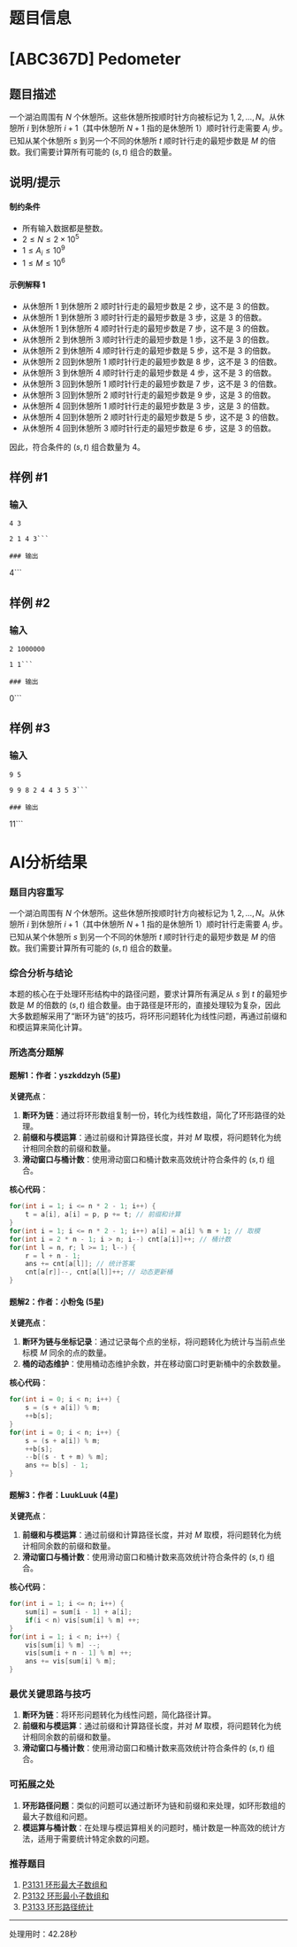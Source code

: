 # 题目信息

# [ABC367D] Pedometer

## 题目描述

一个湖泊周围有 $N$ 个休憩所。这些休憩所按顺时针方向被标记为 $1, 2, \ldots, N$。从休憩所 $i$ 到休憩所 $i+1$（其中休憩所 $N+1$ 指的是休憩所 $1$）顺时针行走需要 $A_i$ 步。已知从某个休憩所 $s$ 到另一个不同的休憩所 $t$ 顺时针行走的最短步数是 $M$ 的倍数。我们需要计算所有可能的 $(s,t)$ 组合的数量。

## 说明/提示

#### 制约条件

- 所有输入数据都是整数。
- $2 \le N \le 2 \times 10^5$
- $1 \le A_i \le 10^9$
- $1 \le M \le 10^6$

#### 示例解释 1

- 从休憩所 $1$ 到休憩所 $2$ 顺时针行走的最短步数是 $2$ 步，这不是 $3$ 的倍数。
- 从休憩所 $1$ 到休憩所 $3$ 顺时针行走的最短步数是 $3$ 步，这是 $3$ 的倍数。
- 从休憩所 $1$ 到休憩所 $4$ 顺时针行走的最短步数是 $7$ 步，这不是 $3$ 的倍数。
- 从休憩所 $2$ 到休憩所 $3$ 顺时针行走的最短步数是 $1$ 歩，这不是 $3$ 的倍数。
- 从休憩所 $2$ 到休憩所 $4$ 顺时针行走的最短步数是 $5$ 步，这不是 $3$ 的倍数。
- 从休憩所 $2$ 回到休憩所 $1$ 顺时针行走的最短步数是 $8$ 步，这不是 $3$ 的倍数。
- 从休憩所 $3$ 到休憩所 $4$ 顺时针行走的最短步数是 $4$ 步，这不是 $3$ 的倍数。
- 从休憩所 $3$ 回到休憩所 $1$ 顺时针行走的最短步数是 $7$ 步，这不是 $3$ 的倍数。
- 从休憩所 $3$ 回到休憩所 $2$ 顺时针行走的最短步数是 $9$ 步，这是 $3$ 的倍数。
- 从休憩所 $4$ 回到休憩所 $1$ 顺时针行走的最短步数是 $3$ 步，这是 $3$ 的倍数。
- 从休憩所 $4$ 回到休憩所 $2$ 顺时针行走的最短步数是 $5$ 步，这不是 $3$ 的倍数。
- 从休憩所 $4$ 回到休憩所 $3$ 顺时针行走的最短步数是 $6$ 步，这是 $3$ 的倍数。

因此，符合条件的 $(s,t)$ 组合数量为 $4$。

## 样例 #1

### 输入

```
4 3

2 1 4 3```

### 输出

```
4```

## 样例 #2

### 输入

```
2 1000000

1 1```

### 输出

```
0```

## 样例 #3

### 输入

```
9 5

9 9 8 2 4 4 3 5 3```

### 输出

```
11```

# AI分析结果

### 题目内容重写

一个湖泊周围有 $N$ 个休憩所。这些休憩所按顺时针方向被标记为 $1, 2, \ldots, N$。从休憩所 $i$ 到休憩所 $i+1$（其中休憩所 $N+1$ 指的是休憩所 $1$）顺时针行走需要 $A_i$ 步。已知从某个休憩所 $s$ 到另一个不同的休憩所 $t$ 顺时针行走的最短步数是 $M$ 的倍数。我们需要计算所有可能的 $(s,t)$ 组合的数量。

### 综合分析与结论

本题的核心在于处理环形结构中的路径问题，要求计算所有满足从 $s$ 到 $t$ 的最短步数是 $M$ 的倍数的 $(s,t)$ 组合数量。由于路径是环形的，直接处理较为复杂，因此大多数题解采用了“断环为链”的技巧，将环形问题转化为线性问题，再通过前缀和和模运算来简化计算。

### 所选高分题解

#### 题解1：作者：yszkddzyh (5星)
**关键亮点**：
1. **断环为链**：通过将环形数组复制一份，转化为线性数组，简化了环形路径的处理。
2. **前缀和与模运算**：通过前缀和计算路径长度，并对 $M$ 取模，将问题转化为统计相同余数的前缀和数量。
3. **滑动窗口与桶计数**：使用滑动窗口和桶计数来高效统计符合条件的 $(s,t)$ 组合。

**核心代码**：
```cpp
for(int i = 1; i <= n * 2 - 1; i++) {
    t = a[i], a[i] = p, p += t; // 前缀和计算
}
for(int i = 1; i <= n * 2 - 1; i++) a[i] = a[i] % m + 1; // 取模
for(int i = 2 * n - 1; i > n; i--) cnt[a[i]]++; // 桶计数
for(int l = n, r; l >= 1; l--) {
    r = l + n - 1;
    ans += cnt[a[l]]; // 统计答案
    cnt[a[r]]--, cnt[a[l]]++; // 动态更新桶
}
```

#### 题解2：作者：小粉兔 (5星)
**关键亮点**：
1. **断环为链与坐标记录**：通过记录每个点的坐标，将问题转化为统计与当前点坐标模 $M$ 同余的点的数量。
2. **桶的动态维护**：使用桶动态维护余数，并在移动窗口时更新桶中的余数数量。

**核心代码**：
```cpp
for(int i = 0; i < n; i++) {
    s = (s + a[i]) % m;
    ++b[s];
}
for(int i = 0; i < n; i++) {
    s = (s + a[i]) % m;
    ++b[s];
    --b[(s - t + m) % m];
    ans += b[s] - 1;
}
```

#### 题解3：作者：LuukLuuk (4星)
**关键亮点**：
1. **前缀和与模运算**：通过前缀和计算路径长度，并对 $M$ 取模，将问题转化为统计相同余数的前缀和数量。
2. **滑动窗口与桶计数**：使用滑动窗口和桶计数来高效统计符合条件的 $(s,t)$ 组合。

**核心代码**：
```cpp
for(int i = 1; i <= n; i++) {
    sum[i] = sum[i - 1] + a[i];
    if(i < n) vis[sum[i] % m] ++;
}
for(int i = 1; i < n; i++) {
    vis[sum[i] % m] --;
    vis[sum[i + n - 1] % m] ++;
    ans += vis[sum[i] % m];
}
```

### 最优关键思路与技巧
1. **断环为链**：将环形问题转化为线性问题，简化路径计算。
2. **前缀和与模运算**：通过前缀和计算路径长度，并对 $M$ 取模，将问题转化为统计相同余数的前缀和数量。
3. **滑动窗口与桶计数**：使用滑动窗口和桶计数来高效统计符合条件的 $(s,t)$ 组合。

### 可拓展之处
1. **环形路径问题**：类似的问题可以通过断环为链和前缀和来处理，如环形数组的最大子数组和问题。
2. **模运算与桶计数**：在处理与模运算相关的问题时，桶计数是一种高效的统计方法，适用于需要统计特定余数的问题。

### 推荐题目
1. [P3131 环形最大子数组和](https://www.luogu.com.cn/problem/P3131)
2. [P3132 环形最小子数组和](https://www.luogu.com.cn/problem/P3132)
3. [P3133 环形路径统计](https://www.luogu.com.cn/problem/P3133)

---
处理用时：42.28秒